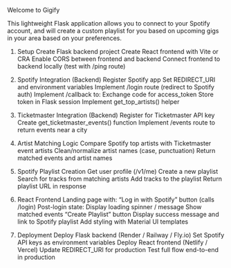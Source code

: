 Welcome to Gigify

This lightweight Flask application allows you to connect to your Spotify account, and will create a custom playlist for you based on upcoming gigs in your area based on your preferences.

1. Setup
 Create Flask backend project
 Create React frontend with Vite or CRA
 Enable CORS between frontend and backend
 Connect frontend to backend locally (test with /ping route)

2. Spotify Integration (Backend)
 Register Spotify app
 Set REDIRECT_URI and environment variables
 Implement /login route (redirect to Spotify auth)
 Implement /callback to:
 Exchange code for access_token
 Store token in Flask session
 Implement get_top_artists() helper

3. Ticketmaster Integration (Backend)
 Register for Ticketmaster API key
 Create get_ticketmaster_events() function
 Implement /events route to return events near a city

4. Artist Matching Logic
 Compare Spotify top artists with Ticketmaster event artists
 Clean/normalize artist names (case, punctuation)
 Return matched events and artist names

5. Spotify Playlist Creation
 Get user profile (/v1/me)
 Create a new playlist
 Search for tracks from matching artists
 Add tracks to the playlist
 Return playlist URL in response

6. React Frontend
 Landing page with:
 “Log in with Spotify” button (calls /login)
 Post-login state:
 Display loading spinner / message
 Show matched events
 “Create Playlist” button
 Display success message and link to Spotify playlist
 Add styling with Material UI templates

7. Deployment
 Deploy Flask backend (Render / Railway / Fly.io)
 Set Spotify API keys as environment variables
 Deploy React frontend (Netlify / Vercel)
 Update REDIRECT_URI for production
 Test full flow end-to-end in production